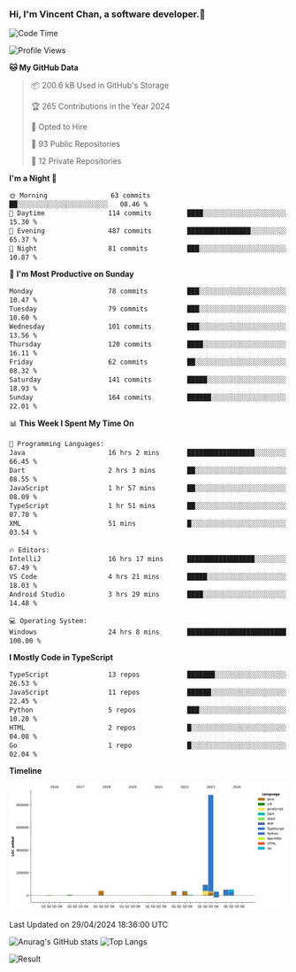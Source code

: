 ### Hi, I'm Vincent Chan, a software developer.👋

<!--
**hkvincent/hkvincent** is a ✨ _special_ ✨ repository because its `README.md` (this file) appears on your GitHub profile.

Here are some ideas to get you started:

- 🔭 I’m currently working on ...
- 🌱 I’m currently learning ...
- 👯 I’m looking to collaborate on ...
- 🤔 I’m looking for help with ...
- 💬 Ask me about ...
- 📫 How to reach me: ...
- 😄 Pronouns: ...
- ⚡ Fun fact: ...
-->
<!--START_SECTION:waka-->
![Code Time](http://img.shields.io/badge/Code%20Time-1%2C081%20hrs%2036%20mins-blue)

![Profile Views](http://img.shields.io/badge/Profile%20Views-5-blue)

**🐱 My GitHub Data** 

> 📦 200.6 kB Used in GitHub's Storage 
 > 
> 🏆 265 Contributions in the Year 2024
 > 
> 💼 Opted to Hire
 > 
> 📜 93 Public Repositories 
 > 
> 🔑 12 Private Repositories 
 > 
**I'm a Night 🦉** 

```text
🌞 Morning                63 commits          ██░░░░░░░░░░░░░░░░░░░░░░░   08.46 % 
🌆 Daytime                114 commits         ████░░░░░░░░░░░░░░░░░░░░░   15.30 % 
🌃 Evening                487 commits         ████████████████░░░░░░░░░   65.37 % 
🌙 Night                  81 commits          ███░░░░░░░░░░░░░░░░░░░░░░   10.87 % 
```
📅 **I'm Most Productive on Sunday** 

```text
Monday                   78 commits          ███░░░░░░░░░░░░░░░░░░░░░░   10.47 % 
Tuesday                  79 commits          ███░░░░░░░░░░░░░░░░░░░░░░   10.60 % 
Wednesday                101 commits         ███░░░░░░░░░░░░░░░░░░░░░░   13.56 % 
Thursday                 120 commits         ████░░░░░░░░░░░░░░░░░░░░░   16.11 % 
Friday                   62 commits          ██░░░░░░░░░░░░░░░░░░░░░░░   08.32 % 
Saturday                 141 commits         █████░░░░░░░░░░░░░░░░░░░░   18.93 % 
Sunday                   164 commits         ██████░░░░░░░░░░░░░░░░░░░   22.01 % 
```


📊 **This Week I Spent My Time On** 

```text
💬 Programming Languages: 
Java                     16 hrs 2 mins       █████████████████░░░░░░░░   66.45 % 
Dart                     2 hrs 3 mins        ██░░░░░░░░░░░░░░░░░░░░░░░   08.55 % 
JavaScript               1 hr 57 mins        ██░░░░░░░░░░░░░░░░░░░░░░░   08.09 % 
TypeScript               1 hr 51 mins        ██░░░░░░░░░░░░░░░░░░░░░░░   07.70 % 
XML                      51 mins             █░░░░░░░░░░░░░░░░░░░░░░░░   03.54 % 

🔥 Editors: 
IntelliJ                 16 hrs 17 mins      █████████████████░░░░░░░░   67.49 % 
VS Code                  4 hrs 21 mins       █████░░░░░░░░░░░░░░░░░░░░   18.03 % 
Android Studio           3 hrs 29 mins       ████░░░░░░░░░░░░░░░░░░░░░   14.48 % 

💻 Operating System: 
Windows                  24 hrs 8 mins       █████████████████████████   100.00 % 
```

**I Mostly Code in TypeScript** 

```text
TypeScript               13 repos            ███████░░░░░░░░░░░░░░░░░░   26.53 % 
JavaScript               11 repos            ██████░░░░░░░░░░░░░░░░░░░   22.45 % 
Python                   5 repos             ███░░░░░░░░░░░░░░░░░░░░░░   10.20 % 
HTML                     2 repos             █░░░░░░░░░░░░░░░░░░░░░░░░   04.08 % 
Go                       1 repo              █░░░░░░░░░░░░░░░░░░░░░░░░   02.04 % 
```



**Timeline**

![Lines of Code chart](https://raw.githubusercontent.com/hkvincent/hkvincent/main/assets/bar_graph.png)


 Last Updated on 29/04/2024 18:36:00 UTC
<!--END_SECTION:waka-->
![Anurag's GitHub stats](https://github-readme-stats.vercel.app/api?username=hkvincent&rank_icon=github&hide=contribs,prs)
![Top Langs](https://github-readme-stats.vercel.app/api/top-langs/?username=hkvincent&layout=compact)

![Result](https://image-keeper.vincentchan.workers.dev/file/eff033ac20714fe72c62b.png)
